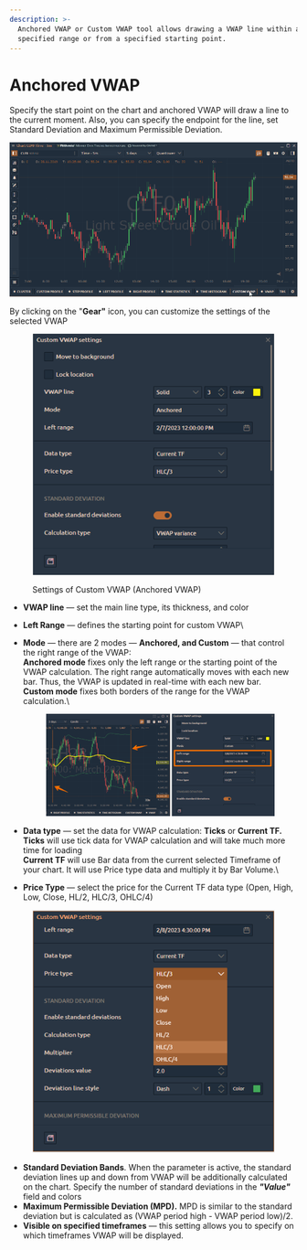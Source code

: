 ```yaml
---
description: >-
  Anchored VWAP or Custom VWAP tool allows drawing a VWAP line within a
  specified range or from a specified starting point.
---
```


# Anchored VWAP

Specify the start point on the chart and anchored VWAP will draw a line to the current moment. Also, you can specify the endpoint for the line, set Standard Deviation and Maximum Permissible Deviation.

![](../../.gitbook/assets/anchored-vwap.gif)

By clicking on the "**Gear"** icon, you can customize the settings of the selected VWAP

<figure><img src="../../.gitbook/assets/image.png" alt=""><figcaption><p>Settings of Custom VWAP (Anchored VWAP)</p></figcaption></figure>

* **VWAP line** — set the main line type, its thickness, and color
* **Left Range** — defines the starting point for custom VWAP\

*   **Mode** — there are 2 modes — **Anchored, and Custom** — that control the right range of the VWAP:\
    &#x20;  **Anchored mode** fixes only the left range or the starting point of the VWAP calculation. The right range automatically moves with each new bar. Thus, the VWAP is updated in real-time with each new bar.\
    &#x20;  **Custom mode** fixes both borders of the range for the VWAP calculation.\


    <figure><img src="../../.gitbook/assets/image (3) (1).png" alt=""><figcaption></figcaption></figure>
* **Data type** — set the data for VWAP calculation: **Ticks** or **Current TF.**\
  &#x20;  **Ticks** will use tick data for VWAP calculation and will take much more time for loading\
  &#x20;  **Current TF** will use Bar data from the current selected Timeframe of your chart. It will use Price type data and multiply it by Bar Volume.\

* **Price Type** — select the price for the Current TF data type (Open, High, Low, Close, HL/2, HLC/3, OHLC/4)

<figure><img src="../../.gitbook/assets/image (1).png" alt=""><figcaption></figcaption></figure>

* **Standard Deviation Bands**. When the parameter is active, the standard deviation lines up and down from VWAP will be additionally calculated on the chart. Specify the number of standard deviations in the _**"Value"**_ field and colors
* **Maximum Permissible Deviation (MPD).** MPD is similar to the standard deviation but is calculated as (VWAP period high - VWAP period low)/2.
* **Visible on specified timeframes** — this setting allows you to specify on which timeframes VWAP will be displayed.
